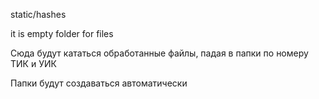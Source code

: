 static/hashes

it is empty folder for files

Сюда будут кататься обработанные файлы, падая в папки по номеру ТИК и УИК

Папки будут создаваться автоматически
